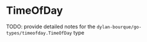 # TimeOfDay

TODO: provide detailed notes for the `dylan-bourque/go-types/timeofday.TimeOfDay` type
